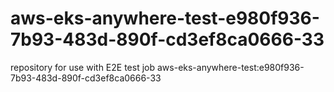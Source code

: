 # aws-eks-anywhere-test-e980f936-7b93-483d-890f-cd3ef8ca0666-33
repository for use with E2E test job aws-eks-anywhere-test:e980f936-7b93-483d-890f-cd3ef8ca0666-33
